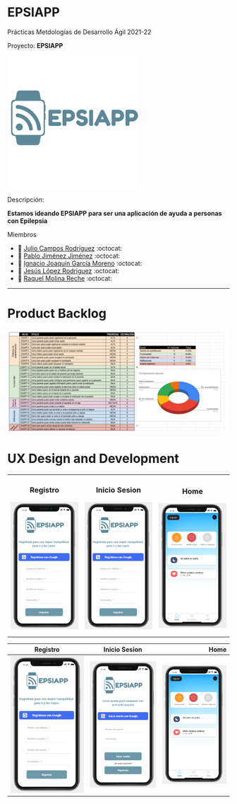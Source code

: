 # EPSIAPP
Prácticas Metdologías de Desarrollo Ágil 2021-22

Proyecto: 
**EPSIAPP**

<img width="300px" src="https://github.com/susolr/EPSIAPP/blob/main/EPSIAPP.png"/>

Descripción: 

**Estamos ideando EPSIAPP para ser una aplicación de ayuda a personas con Epilepsia**

Miembros
 * :bust_in_silhouette:   [Julio Campos Rodríguez](https://github.com/juliocamposrd)    :octocat:
  * :bust_in_silhouette:   [Pablo Jiménez Jiménez](https://github.com/pablojjimenez)    :octocat:
 * :bust_in_silhouette:   [Ignacio Joaquín García Moreno](https://github.com/ignaciogmoreno) :octocat:
 * :bust_in_silhouette:   [Jesús López Rodriguez](https://github.com/susolr)   :octocat:
 * :bust_in_silhouette:   [Raquel Molina Reche](https://github.com/rmr00)   :octocat:     


----- 

# Product Backlog

<img src="https://github.com/susolr/EPSIAPP/blob/main/ProductBacklog.png"/>

# UX Design and Development

<table style="width: 100%; text-align: center;">
  <tr>
    <td style="width: 33%;">
     <center><h3>Registro</h3>
     <img src="https://github.com/susolr/EPSIAPP/blob/main/Sprint2/Registro.png"/></center>
    </td>
    <td style="width: 33%;">
     <center><h3>Inicio Sesion</h3>
     <img src="https://github.com/susolr/EPSIAPP/blob/main/Sprint2/Registro.png"/></center>
    </td>
    <td style="width: 33%;">
     <center><h3>Home</h3>
     <img width="400px" src="https://github.com/susolr/EPSIAPP/blob/main/Sprint2/Home.png"/></center>
    </td>
  </tr>

  <tr>
    <td style="width: 33%;"></td>
    <td style="width: 33%;"></td>
    <td style="width: 33%;"></td>
  </tr>

  <tr>
    <td style="width: 33%;"></td>
    <td style="width: 33%;"></td>
    <td style="width: 33%;"></td>
  </tr>

</table>

| Registro   |      Inicio Sesion      |  Home |
|----------|:-------------:|------:|
| <img src="https://github.com/susolr/EPSIAPP/blob/main/Sprint2/Registro.png"/> |  <img width="400px" src="https://github.com/susolr/EPSIAPP/blob/main/Sprint2/LogIn.png"/> | <img width="400px" src="https://github.com/susolr/EPSIAPP/blob/main/Sprint2/Home.png"/> |
